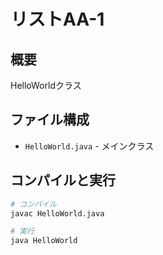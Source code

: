# リストAA-1

## 概要
HelloWorldクラス

## ファイル構成
- `HelloWorld.java` - メインクラス

## コンパイルと実行
```bash
# コンパイル
javac HelloWorld.java

# 実行
java HelloWorld
```
